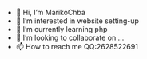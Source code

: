 - 👋 Hi, I’m MarikoChba
- 👀 I’m interested in website setting-up
- 🌱 I’m currently learning php
- 💞️ I’m looking to collaborate on ...
- 📫 How to reach me QQ:2628522691

<!---
MarikoAsian/MarikoAsian is a ✨ special ✨ repository because its `README.md` (this file) appears on your GitHub profile.
You can click the Preview link to take a look at your changes.
--->
